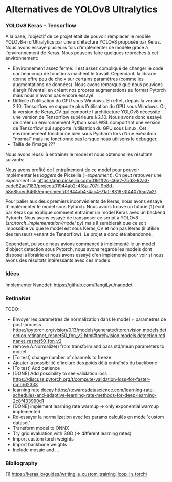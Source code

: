 # Alternatives de YOLOv8 Ultralytics

### YOLOv8 Keras - Tensorflow
A la base, l'objectif de ce projet était de pouvoir remplacer le modèle YOLOv8-n d'Ultralytics par
une architecture YOLOv8 proposée par Keras. Nous avons essayé plusieurs fois d'implémenter ce modèle 
grâce à l'environnement de Keras. Nous pouvons faire quelques reproches à cet environnement:
- Environnement assez fermé: il est assez compliqué de changer le code car beaucoup de fonctions machent
le travail. Cependant, la librarie donne offre peu de choix sur certains paramètres (comme les 
augmentations de données). Nous avons remarqué que nous pouvions élargir l'éventail en créant nos propres
augmentations au format Pytorch mais nous n'avons pas encore essayé.
- Difficile d'utilisation du GPU sous Windows. En effet, depuis la version 2.10, Tensorflow ne supporte 
plus l'utilisation du GPU sous Windows. Or, la version de Keras_CV qui comporte l'architecture YOLOv8
nécessite une version de Tensorflow supérieure à 2.10. Nous avons donc essayé de créer un environnement
Python sous WSL comportant une version de Tensorflow qui supporte l'utilisation du GPU sous Linux. Cet 
envrironnement fonctionne bien sous Pycharm lors d'une exécution "normal" mais ne fonctionne pas lorsque
nous utilisons le débugger.
- Taille de l'image ??? 

Nous avons réussi à entrainer le model et nous obtenons les résultats suivants: 



Nous avons profité de l'entraînement de ce model pour pouvoir implémenter les *loggers* de Picsellia
(=*experiment*). On peut retrouver une *experiment* ici: https://app.picsellia.com/0191ff2c-46e2-75d3-92a3-eade82ae7183/project/01944ab2-4f8a-707f-9b8d-58e85cec6465/experiment/01944ab4-4ac4-71af-8319-3f440755d7a2/.


Pour palier aux deux premiers inconvénients de Keras, nous avons essayé d'implémenter le model sous 
Pytorch. Nous avons trouvé un tutoriel[1] écrit par Keras qui explique comment entraîner un model Keras
avec un backend Pytorch. Nous avons essayé de transposer ce script à YOLOv8 
(*src/torch_implementation/model.py*) mais il semblerait que ce soit impossible vu que le model est 
sous Keras_CV et non pas Keras (il utilise des tenseurs venant de Tensorflow). Le projet a donc été 
abandonné.

Cependant, puisque nous avions commencé à implémenté le un model d'object detection sous Pytorch, nous
avons regardé les models dont dispose la librairie et nous avons essayé d'en implémenté pour voir si nous
avons des résultats intéressants avec ces models. 


### Idées

Implementer Nanodet: https://github.com/RangiLyu/nanodet


### RetinaNet

TODO:
- Envoyer les paramètres de normalization dans le model + parametres de post-process https://pytorch.org/vision/0.13/models/generated/torchvision.models.detection.retinanet_resnet50_fpn_v2.html#torchvision.models.detection.retinanet_resnet50_fpn_v2
- remove A.Normalize() from transform and pass std/mean parameters to model
- [To test] change number of channels to freeze 
- Ajouter la possibilité d'inclure des poids déjà entraînés du backbone
- [To test] Add patience
- [DONE] Add possibility to see validation loss https://discuss.pytorch.org/t/compute-validation-loss-for-faster-rcnn/62333
- learning rate decay https://towardsdatascience.com/learning-rate-schedules-and-adaptive-learning-rate-methods-for-deep-learning-2c8f433990d1
- [DONE] implement learning rate warmup -> only exponential warmup implemented
- Ré-essayer la normalization avec les params calculés en mode 'custom dataset'
- Transform model to ONNX
- Try grid evaluation with SGD (-> different learning rates)
- Import custom torch weights
- Import backbone weights
- Include mosaic and ...





### Bibliography

[1] https://keras.io/guides/writing_a_custom_training_loop_in_torch/
